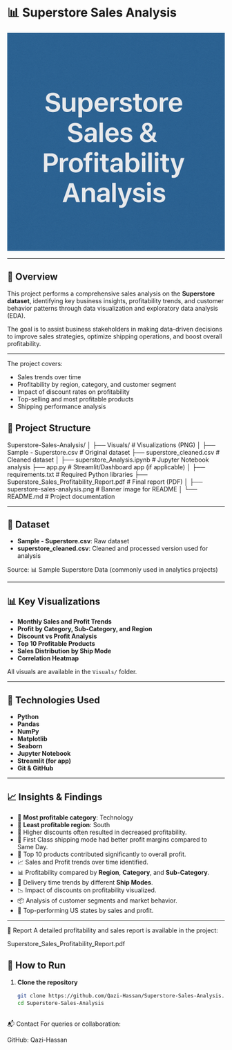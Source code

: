 # 📊 Superstore Sales Analysis

![Superstore Sales Analysis](superstore-sales-analysis.png)

---

## 📑 Overview

This project performs a comprehensive sales analysis on the **Superstore dataset**, identifying key business insights, profitability trends, and customer behavior patterns through data visualization and exploratory data analysis (EDA).  

The goal is to assist business stakeholders in making data-driven decisions to improve sales strategies, optimize shipping operations, and boost overall profitability.

---


The project covers:
- Sales trends over time
- Profitability by region, category, and customer segment
- Impact of discount rates on profitability
- Top-selling and most profitable products
- Shipping performance analysis

  

## 📂 Project Structure
Superstore-Sales-Analysis/
│
├── Visuals/ # Visualizations (PNG)
│
├── Sample - Superstore.csv # Original dataset
├── superstore_cleaned.csv # Cleaned dataset
│
├── superstore_Analysis.ipynb # Jupyter Notebook analysis
├── app.py # Streamlit/Dashboard app (if applicable)
│
├── requirements.txt # Required Python libraries
├── Superstore_Sales_Profitability_Report.pdf # Final report (PDF)
│
├── superstore-sales-analysis.png # Banner image for README
│
└── README.md # Project documentation


---


## 📁 Dataset

- **Sample - Superstore.csv**: Raw dataset
- **superstore_cleaned.csv**: Cleaned and processed version used for analysis

Source: 📊 Sample Superstore Data (commonly used in analytics projects)



---

## 📊 Key Visualizations

- **Monthly Sales and Profit Trends**
- **Profit by Category, Sub-Category, and Region**
- **Discount vs Profit Analysis**
- **Top 10 Profitable Products**
- **Sales Distribution by Ship Mode**
- **Correlation Heatmap**

All visuals are available in the `Visuals/` folder.

---

## 📝 Technologies Used

- **Python**
- **Pandas**
- **NumPy**
- **Matplotlib**
- **Seaborn**
- **Jupyter Notebook**
- **Streamlit (for app)**
- **Git & GitHub**

---

## 📈 Insights & Findings

- 📌 **Most profitable category**: Technology  
- 📌 **Least profitable region**: South  
- 📌 Higher discounts often resulted in decreased profitability.
- 📌 First Class shipping mode had better profit margins compared to Same Day.
- 📌 Top 10 products contributed significantly to overall profit.
- 📈 Sales and Profit trends over time identified.
- 📊 Profitability compared by **Region**, **Category**, and **Sub-Category**.
- 🚚 Delivery time trends by different **Ship Modes**.
- 📉 Impact of discounts on profitability visualized.
- 📦 Analysis of customer segments and market behavior.
- 📍 Top-performing US states by sales and profit.

---


📄 Report
A detailed profitability and sales report is available in the project:

Superstore_Sales_Profitability_Report.pdf




## 📖 How to Run

1. **Clone the repository**
   ```bash
   git clone https://github.com/Qazi-Hassan/Superstore-Sales-Analysis.git
   cd Superstore-Sales-Analysis



📬 Contact
For queries or collaboration:

GitHub: Qazi-Hassan
